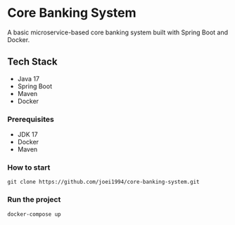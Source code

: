 # Core Banking System

A basic microservice-based core banking system built with Spring Boot and Docker.

## Tech Stack

- Java 17
- Spring Boot
- Maven
- Docker

### Prerequisites

- JDK 17
- Docker
- Maven

### How to start

```
git clone https://github.com/joei1994/core-banking-system.git
```

### Run the project

```bash
docker-compose up
```